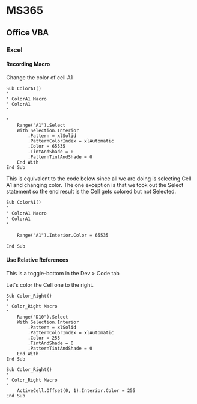 # MS365

## Office VBA

### Excel

#### Recording Macro

Change the color of cell A1

```VBA
Sub ColorA1()
'
' ColorA1 Macro
' ColorA1
'

'
    Range("A1").Select
    With Selection.Interior
        .Pattern = xlSolid
        .PatternColorIndex = xlAutomatic
        .Color = 65535
        .TintAndShade = 0
        .PatternTintAndShade = 0
    End With
End Sub
```

This is equivalent to the code below since all we are doing is selecting Cell A1 and changing color. The one exception is that we took out the Select statement so the end result is the Cell gets colored but not Selected.

```default
Sub ColorA1()
'
' ColorA1 Macro
' ColorA1
'

    Range("A1").Interior.Color = 65535

End Sub
```

#### Use Relative References

This is a toggle-bottom in the Dev > Code tab

Let's color the Cell one to the right.

```vba
Sub Color_Right()
'
' Color_Right Macro
'
    Range("D10").Select
    With Selection.Interior
        .Pattern = xlSolid
        .PatternColorIndex = xlAutomatic
        .Color = 255
        .TintAndShade = 0
        .PatternTintAndShade = 0
    End With
End Sub
```

```vba
Sub Color_Right()
'
' Color_Right Macro
'
    ActiveCell.Offset(0, 1).Interior.Color = 255
End Sub
```

